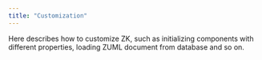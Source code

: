```yaml
---
title: "Customization"
---
```


Here describes how to customize ZK, such as initializing components with
different properties, loading ZUML document from database and so on.
